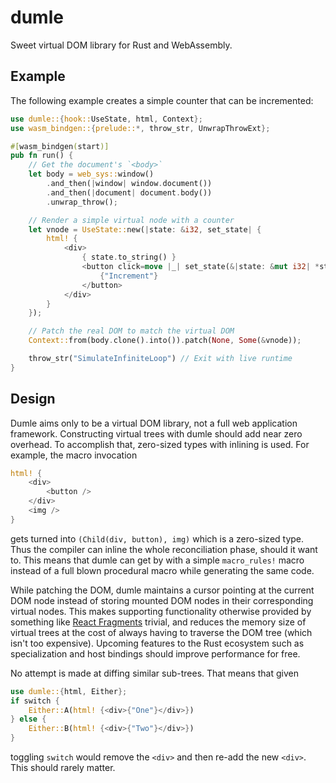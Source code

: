# dumle

Sweet virtual DOM library for Rust and WebAssembly.

## Example

The following example creates a simple counter that can be incremented:

```rust
use dumle::{hook::UseState, html, Context};
use wasm_bindgen::{prelude::*, throw_str, UnwrapThrowExt};

#[wasm_bindgen(start)]
pub fn run() {
	// Get the document's `<body>`
	let body = web_sys::window()
		.and_then(|window| window.document())
		.and_then(|document| document.body())
		.unwrap_throw();

	// Render a simple virtual node with a counter
	let vnode = UseState::new(|state: &i32, set_state| {
		html! {
			<div>
				{ state.to_string() }
				<button click=move |_| set_state(&|state: &mut i32| *state += 1),>
					{"Increment"}
				</button>
			</div>
		}
	});

	// Patch the real DOM to match the virtual DOM
	Context::from(body.clone().into()).patch(None, Some(&vnode));

	throw_str("SimulateInfiniteLoop") // Exit with live runtime
}
```

## Design

Dumle aims only to be a virtual DOM library, not a full web application framework.
Constructing virtual trees with dumle should add near zero overhead.
To accomplish that, zero-sized types with inlining is used.
For example, the macro invocation

```rust
html! {
	<div>
		<button />
	</div>
	<img />
}
```

gets turned into `(Child(div, button), img)` which is a zero-sized type.
Thus the compiler can inline the whole reconciliation phase, should it want to.
This means that dumle can get by with a simple `macro_rules!` macro instead of
a full blown procedural macro while generating the same code.

While patching the DOM, dumle maintains a cursor pointing at the current DOM node
instead of storing mounted DOM nodes in their corresponding virtual nodes.
This makes supporting functionality otherwise provided by something like
[React Fragments](https://reactjs.org/docs/fragments.html) trivial,
and reduces the memory size of virtual trees at the cost of always having to
traverse the DOM tree (which isn't too expensive).
Upcoming features to the Rust ecosystem such as specialization and host bindings
should improve performance for free.

No attempt is made at diffing similar sub-trees. That means that given

```rust
use dumle::{html, Either};
if switch {
	Either::A(html! {<div>{"One"}</div>})
} else {
	Either::B(html! {<div>{"Two"}</div>})
}
```

toggling `switch` would remove the `<div>` and then re-add the new `<div>`.
This should rarely matter.
